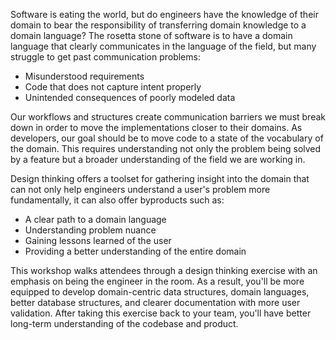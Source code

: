 Software is eating the world, but do engineers have the knowledge of their domain to bear the responsibility of transferring domain knowledge to a domain language? The rosetta stone of software is to have a domain language that clearly communicates in the language of the field, but many struggle to get past communication problems:

- Misunderstood requirements
- Code that does not capture intent properly
- Unintended consequences of poorly modeled data

Our workflows and structures create communication barriers we must break down in order to move the implementations closer to their domains. As developers, our goal should be to move code to a state of the vocabulary of the domain. This requires understanding not only the problem being solved by a feature but a broader understanding of the field we are working in. 

Design thinking offers a toolset for gathering insight into the domain that can not only help engineers understand a user's problem more fundamentally, it can also offer byproducts such as: 

- A clear path to a domain language
- Understanding problem nuance
- Gaining lessons learned of the user
- Providing a better understanding of the entire domain

This workshop walks attendees through a design thinking exercise with an emphasis on being the engineer in the room. As a result, you'll be more equipped to develop domain-centric data structures, domain languages, better database structures, and clearer documentation with more user validation. After taking this exercise back to your team, you'll have better long-term understanding of the codebase and product.
